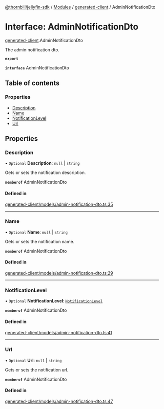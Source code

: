 [@thornbill/jellyfin-sdk](../README.md) / [Modules](../modules.md) / [generated-client](../modules/generated_client.md) / AdminNotificationDto

# Interface: AdminNotificationDto

[generated-client](../modules/generated_client.md).AdminNotificationDto

The admin notification dto.

**`export`**

**`interface`** AdminNotificationDto

## Table of contents

### Properties

- [Description](generated_client.AdminNotificationDto.md#description)
- [Name](generated_client.AdminNotificationDto.md#name)
- [NotificationLevel](generated_client.AdminNotificationDto.md#notificationlevel)
- [Url](generated_client.AdminNotificationDto.md#url)

## Properties

### Description

• `Optional` **Description**: ``null`` \| `string`

Gets or sets the notification description.

**`memberof`** AdminNotificationDto

#### Defined in

[generated-client/models/admin-notification-dto.ts:35](https://github.com/jellyfin/jellyfin-sdk-typescript/blob/fa599ae/src/generated-client/models/admin-notification-dto.ts#L35)

___

### Name

• `Optional` **Name**: ``null`` \| `string`

Gets or sets the notification name.

**`memberof`** AdminNotificationDto

#### Defined in

[generated-client/models/admin-notification-dto.ts:29](https://github.com/jellyfin/jellyfin-sdk-typescript/blob/fa599ae/src/generated-client/models/admin-notification-dto.ts#L29)

___

### NotificationLevel

• `Optional` **NotificationLevel**: [`NotificationLevel`](../enums/generated_client.NotificationLevel.md)

**`memberof`** AdminNotificationDto

#### Defined in

[generated-client/models/admin-notification-dto.ts:41](https://github.com/jellyfin/jellyfin-sdk-typescript/blob/fa599ae/src/generated-client/models/admin-notification-dto.ts#L41)

___

### Url

• `Optional` **Url**: ``null`` \| `string`

Gets or sets the notification url.

**`memberof`** AdminNotificationDto

#### Defined in

[generated-client/models/admin-notification-dto.ts:47](https://github.com/jellyfin/jellyfin-sdk-typescript/blob/fa599ae/src/generated-client/models/admin-notification-dto.ts#L47)
